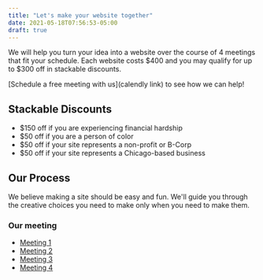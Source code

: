 ```yaml
---
title: "Let's make your website together"
date: 2021-05-18T07:56:53-05:00
draft: true
---
```


We will help you turn your idea into a website over the course of 4 meetings that fit your schedule.  Each website costs $400 and you may qualify for up to $300 off in stackable discounts.

[Schedule a free meeting with us](calendly link) to see how we can help!

## Stackable Discounts
* $150 off if you are experiencing financial hardship
* $50 off if you are a person of color
* $50 off if your site represents a non-profit or B-Corp
* $50 off if your site represents a Chicago-based business

## Our Process
We believe making a site should be easy and fun.  We'll guide you through the creative choices you need to make only when you need to make them.

### Our meeting
* [Meeting 1](/meetings/meeting-1)
* [Meeting 2](/meetings/meeting-2)
* [Meeting 3](/meetings/meeting-3)
* [Meeting 4](/meetings/meeting-4)